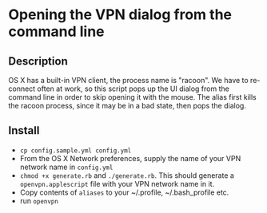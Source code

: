 Opening the VPN dialog from the command line
=====
Description
----
OS X has a built-in VPN client, the process name is "racoon". We have to re-connect often at work, so this script pops up the UI dialog from the command line in order to skip opening it with the mouse. The alias first kills the racoon process, since it may be in a bad state, then pops the dialog.

Install
----
  - `cp config.sample.yml config.yml`
  - From the OS X Network preferences, supply the name of your VPN network name in `config.yml`
  - `chmod +x generate.rb` and `./generate.rb`. This should generate a `openvpn.applescript` file with your VPN network name in it.
  - Copy contents of `aliases` to your ~/.profile, ~/.bash_profile etc.
  - run `openvpn`